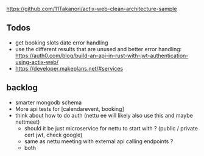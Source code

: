 https://github.com/11Takanori/actix-web-clean-architecture-sample

## Todos

- get booking slots date error handling
- use the different results that are unused and better error handling: https://auth0.com/blog/build-an-api-in-rust-with-jwt-authentication-using-actix-web/
- https://developer.makeplans.net/#services


## backlog

- smarter mongodb schema
- More api tests for [calendarevent, booking]
- think about how to do auth (nettu ee will likely also use this and maybe nettmeet)
  - should it be just microservice for nettu to start with ? (public / private cert jwt, check google)
  - same as nettu meeting with external api calling endpoints ?
  - both
